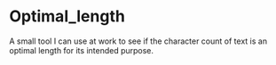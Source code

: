 # Optimal_length
A small tool I can use at work to see if the character count of text is an optimal length for its intended purpose.

